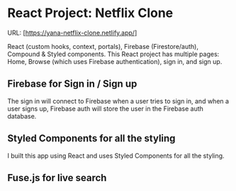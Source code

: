 # React Project: Netflix Clone

URL: [https://yana-netflix-clone.netlify.app/]

React (custom hooks, context, portals), Firebase (Firestore/auth), Compound & Styled components. This React project has multiple pages: Home, Browse (which uses Firebase authentication), sign in, and sign up. 

 ## Firebase for Sign in / Sign up 
 
 The sign in will connect to Firebase when a user tries to sign in, and when a user signs up, Firebase auth will store the user in the Firebase auth database. 
 
 ## Styled Components for all the styling  
 I built this app using React and uses Styled Components for all the styling.
 
 ## Fuse.js for live search





